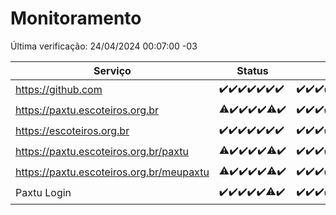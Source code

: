 # Monitoramento

Última verificação: 24/04/2024 00:07:00 -03

|Serviço|Status|Últimas 24h|
|---|---|---|
|https://github.com|<span title="2024-04-17: OK=24">✔️</span><span title="2024-04-18: OK=24">✔️</span><span title="2024-04-19: OK=24">✔️</span><span title="2024-04-20: OK=24">✔️</span><span title="2024-04-21: OK=24">✔️</span><span title="2024-04-22: OK=24">✔️</span><span title="2024-04-23: OK=3">✔️</span>|<span title="23/04/2024 00:07:00 -03 : 200">✔️</span><span title="23/04/2024 01:07:00 -03 : 200">✔️</span><span title="23/04/2024 02:06:00 -03 : 200">✔️</span><span title="23/04/2024 03:08:00 -03 : 200">✔️</span><span title="23/04/2024 04:06:00 -03 : 200">✔️</span><span title="23/04/2024 05:08:00 -03 : 200">✔️</span><span title="23/04/2024 06:07:00 -03 : 200">✔️</span><span title="23/04/2024 07:06:00 -03 : 200">✔️</span><span title="23/04/2024 08:06:00 -03 : 200">✔️</span><span title="23/04/2024 09:12:00 -03 : 200">✔️</span><span title="23/04/2024 10:07:00 -03 : 200">✔️</span><span title="23/04/2024 11:05:00 -03 : 200">✔️</span><span title="23/04/2024 12:06:00 -03 : 200">✔️</span><span title="23/04/2024 13:07:00 -03 : 200">✔️</span><span title="23/04/2024 14:05:00 -03 : 200">✔️</span><span title="23/04/2024 15:08:00 -03 : 200">✔️</span><span title="23/04/2024 16:03:00 -03 : 200">✔️</span><span title="23/04/2024 17:07:00 -03 : 200">✔️</span><span title="23/04/2024 18:06:00 -03 : 200">✔️</span><span title="23/04/2024 19:07:00 -03 : 200">✔️</span><span title="23/04/2024 20:06:00 -03 : 200">✔️</span><span title="23/04/2024 21:30:00 -03 : 200">✔️</span><span title="23/04/2024 22:43:00 -03 : 200">✔️</span><span title="23/04/2024 23:17:00 -03 : 200">✔️</span><span title="24/04/2024 00:07:00 -03 : 200">✔️</span>|
|https://paxtu.escoteiros.org.br|<span title="2024-04-17: OK=22, Falhas=2">⚠️</span><span title="2024-04-18: OK=24">✔️</span><span title="2024-04-19: OK=24">✔️</span><span title="2024-04-20: OK=24">✔️</span><span title="2024-04-21: OK=24">✔️</span><span title="2024-04-22: OK=23, Falhas=1">⚠️</span><span title="2024-04-23: OK=3">✔️</span>|<span title="23/04/2024 00:07:00 -03 : 200">✔️</span><span title="23/04/2024 01:07:00 -03 : 200">✔️</span><span title="23/04/2024 02:06:00 -03 : 200">✔️</span><span title="23/04/2024 03:08:00 -03 : 200">✔️</span><span title="23/04/2024 04:06:00 -03 : 200">✔️</span><span title="23/04/2024 05:08:00 -03 : 200">✔️</span><span title="23/04/2024 06:07:00 -03 : 200">✔️</span><span title="23/04/2024 07:06:00 -03 : 200">✔️</span><span title="23/04/2024 08:06:00 -03 : 200">✔️</span><span title="23/04/2024 09:12:00 -03 : 200">✔️</span><span title="23/04/2024 10:07:00 -03 : 200">✔️</span><span title="23/04/2024 11:05:00 -03 : 200">✔️</span><span title="23/04/2024 12:06:00 -03 : 200">✔️</span><span title="23/04/2024 13:07:00 -03 : 200">✔️</span><span title="23/04/2024 14:05:00 -03 : 200">✔️</span><span title="23/04/2024 15:08:00 -03 : 200">✔️</span><span title="23/04/2024 16:03:00 -03 : 200">✔️</span><span title="23/04/2024 17:07:00 -03 : 200">✔️</span><span title="23/04/2024 18:06:00 -03 : 200">✔️</span><span title="23/04/2024 19:07:00 -03 : 200">✔️</span><span title="23/04/2024 20:06:00 -03 : 200">✔️</span><span title="23/04/2024 21:30:00 -03 : 200">✔️</span><span title="23/04/2024 22:43:00 -03 : 200">✔️</span><span title="23/04/2024 23:17:00 -03 : 200">✔️</span><span title="24/04/2024 00:07:00 -03 : 200">✔️</span>|
|https://escoteiros.org.br|<span title="2024-04-17: OK=24">✔️</span><span title="2024-04-18: OK=24">✔️</span><span title="2024-04-19: OK=24">✔️</span><span title="2024-04-20: OK=24">✔️</span><span title="2024-04-21: OK=24">✔️</span><span title="2024-04-22: OK=24">✔️</span><span title="2024-04-23: OK=3">✔️</span>|<span title="23/04/2024 00:07:00 -03 : 200">✔️</span><span title="23/04/2024 01:07:00 -03 : 200">✔️</span><span title="23/04/2024 02:06:00 -03 : 200">✔️</span><span title="23/04/2024 03:08:00 -03 : 200">✔️</span><span title="23/04/2024 04:06:00 -03 : 200">✔️</span><span title="23/04/2024 05:08:00 -03 : 200">✔️</span><span title="23/04/2024 06:07:00 -03 : 200">✔️</span><span title="23/04/2024 07:06:00 -03 : 200">✔️</span><span title="23/04/2024 08:06:00 -03 : 200">✔️</span><span title="23/04/2024 09:12:00 -03 : 200">✔️</span><span title="23/04/2024 10:07:00 -03 : 200">✔️</span><span title="23/04/2024 11:05:00 -03 : 200">✔️</span><span title="23/04/2024 12:06:00 -03 : 200">✔️</span><span title="23/04/2024 13:07:00 -03 : 200">✔️</span><span title="23/04/2024 14:05:00 -03 : 200">✔️</span><span title="23/04/2024 15:08:00 -03 : 200">✔️</span><span title="23/04/2024 16:03:00 -03 : 200">✔️</span><span title="23/04/2024 17:07:00 -03 : 200">✔️</span><span title="23/04/2024 18:06:00 -03 : 200">✔️</span><span title="23/04/2024 19:07:00 -03 : 200">✔️</span><span title="23/04/2024 20:06:00 -03 : 200">✔️</span><span title="23/04/2024 21:30:00 -03 : 200">✔️</span><span title="23/04/2024 22:43:00 -03 : 200">✔️</span><span title="23/04/2024 23:17:00 -03 : 200">✔️</span><span title="24/04/2024 00:07:00 -03 : 200">✔️</span>|
|https://paxtu.escoteiros.org.br/paxtu|<span title="2024-04-17: OK=23, Falhas=1">⚠️</span><span title="2024-04-18: OK=24">✔️</span><span title="2024-04-19: OK=24">✔️</span><span title="2024-04-20: OK=24">✔️</span><span title="2024-04-21: OK=24">✔️</span><span title="2024-04-22: OK=22, Falhas=2">⚠️</span><span title="2024-04-23: OK=3">✔️</span>|<span title="23/04/2024 00:07:00 -03 : 200">✔️</span><span title="23/04/2024 01:07:00 -03 : 200">✔️</span><span title="23/04/2024 02:06:00 -03 : 200">✔️</span><span title="23/04/2024 03:08:00 -03 : 200">✔️</span><span title="23/04/2024 04:06:00 -03 : 200">✔️</span><span title="23/04/2024 05:08:00 -03 : 200">✔️</span><span title="23/04/2024 06:07:00 -03 : 200">✔️</span><span title="23/04/2024 07:06:00 -03 : 200">✔️</span><span title="23/04/2024 08:06:00 -03 : 200">✔️</span><span title="23/04/2024 09:12:00 -03 : 200">✔️</span><span title="23/04/2024 10:07:00 -03 : 200">✔️</span><span title="23/04/2024 11:05:00 -03 : 200">✔️</span><span title="23/04/2024 12:06:00 -03 : 200">✔️</span><span title="23/04/2024 13:07:00 -03 : 200">✔️</span><span title="23/04/2024 14:05:00 -03 : 200">✔️</span><span title="23/04/2024 15:08:00 -03 : 200">✔️</span><span title="23/04/2024 16:03:00 -03 : 200">✔️</span><span title="23/04/2024 17:07:00 -03 : 200">✔️</span><span title="23/04/2024 18:06:00 -03 : 200">✔️</span><span title="23/04/2024 19:07:00 -03 : 200">✔️</span><span title="23/04/2024 20:06:00 -03 : 200">✔️</span><span title="23/04/2024 21:30:00 -03 : 200">✔️</span><span title="23/04/2024 22:43:00 -03 : 200">✔️</span><span title="23/04/2024 23:17:00 -03 : 200">✔️</span><span title="24/04/2024 00:07:00 -03 : 200">✔️</span>|
|https://paxtu.escoteiros.org.br/meupaxtu|<span title="2024-04-17: OK=23, Falhas=1">⚠️</span><span title="2024-04-18: OK=24">✔️</span><span title="2024-04-19: OK=24">✔️</span><span title="2024-04-20: OK=24">✔️</span><span title="2024-04-21: OK=24">✔️</span><span title="2024-04-22: OK=23, Falhas=1">⚠️</span><span title="2024-04-23: OK=3">✔️</span>|<span title="23/04/2024 00:07:00 -03 : 200">✔️</span><span title="23/04/2024 01:07:00 -03 : 200">✔️</span><span title="23/04/2024 02:06:00 -03 : 200">✔️</span><span title="23/04/2024 03:08:00 -03 : 200">✔️</span><span title="23/04/2024 04:06:00 -03 : 200">✔️</span><span title="23/04/2024 05:08:00 -03 : 200">✔️</span><span title="23/04/2024 06:07:00 -03 : 200">✔️</span><span title="23/04/2024 07:06:00 -03 : 200">✔️</span><span title="23/04/2024 08:06:00 -03 : 200">✔️</span><span title="23/04/2024 09:12:00 -03 : 200">✔️</span><span title="23/04/2024 10:07:00 -03 : 200">✔️</span><span title="23/04/2024 11:05:00 -03 : 200">✔️</span><span title="23/04/2024 12:06:00 -03 : 200">✔️</span><span title="23/04/2024 13:07:00 -03 : 200">✔️</span><span title="23/04/2024 14:05:00 -03 : 200">✔️</span><span title="23/04/2024 15:08:00 -03 : 200">✔️</span><span title="23/04/2024 16:03:00 -03 : 200">✔️</span><span title="23/04/2024 17:07:00 -03 : 200">✔️</span><span title="23/04/2024 18:06:00 -03 : 200">✔️</span><span title="23/04/2024 19:07:00 -03 : 200">✔️</span><span title="23/04/2024 20:06:00 -03 : 200">✔️</span><span title="23/04/2024 21:30:00 -03 : 200">✔️</span><span title="23/04/2024 22:43:00 -03 : 200">✔️</span><span title="23/04/2024 23:17:00 -03 : 200">✔️</span><span title="24/04/2024 00:07:00 -03 : 200">✔️</span>|
|Paxtu Login|<span title="2024-04-17: OK=24">✔️</span><span title="2024-04-18: OK=24">✔️</span><span title="2024-04-19: OK=24">✔️</span><span title="2024-04-20: OK=24">✔️</span><span title="2024-04-21: OK=24">✔️</span><span title="2024-04-22: OK=23, Falhas=1">⚠️</span><span title="2024-04-23: OK=3">✔️</span>|<span title="23/04/2024 00:07:00 -03 : 200">✔️</span><span title="23/04/2024 01:08:00 -03 : 200">✔️</span><span title="23/04/2024 02:06:00 -03 : 200">✔️</span><span title="23/04/2024 03:08:00 -03 : 200">✔️</span><span title="23/04/2024 04:06:00 -03 : 200">✔️</span><span title="23/04/2024 05:08:00 -03 : 200">✔️</span><span title="23/04/2024 06:07:00 -03 : 200">✔️</span><span title="23/04/2024 07:06:00 -03 : 200">✔️</span><span title="23/04/2024 08:06:00 -03 : 200">✔️</span><span title="23/04/2024 09:12:00 -03 : 200">✔️</span><span title="23/04/2024 10:07:00 -03 : 200">✔️</span><span title="23/04/2024 11:05:00 -03 : 200">✔️</span><span title="23/04/2024 12:06:00 -03 : 200">✔️</span><span title="23/04/2024 13:07:00 -03 : 200">✔️</span><span title="23/04/2024 14:05:00 -03 : 200">✔️</span><span title="23/04/2024 15:08:00 -03 : 200">✔️</span><span title="23/04/2024 16:03:00 -03 : 200">✔️</span><span title="23/04/2024 17:07:00 -03 : 200">✔️</span><span title="23/04/2024 18:06:00 -03 : 200">✔️</span><span title="23/04/2024 19:07:00 -03 : 200">✔️</span><span title="23/04/2024 20:06:00 -03 : 200">✔️</span><span title="23/04/2024 21:30:00 -03 : 200">✔️</span><span title="23/04/2024 22:43:00 -03 : 200">✔️</span><span title="23/04/2024 23:17:00 -03 : 200">✔️</span><span title="24/04/2024 00:07:00 -03 : 200">✔️</span>|
